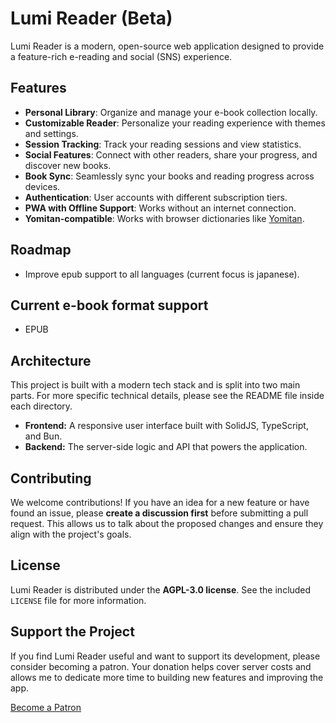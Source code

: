 # Lumi Reader (Beta)

Lumi Reader is a modern, open-source web application designed to provide a feature-rich e-reading and social (SNS) experience.

## Features

*   **Personal Library**: Organize and manage your e-book collection locally.
*   **Customizable Reader**: Personalize your reading experience with themes and settings.
*   **Session Tracking**: Track your reading sessions and view statistics.
*   **Social Features**: Connect with other readers, share your progress, and discover new books.
*   **Book Sync**: Seamlessly sync your books and reading progress across devices.
*   **Authentication**: User accounts with different subscription tiers.
*   **PWA with Offline Support**: Works without an internet connection.
*   **Yomitan-compatible**: Works with browser dictionaries like [Yomitan](https://yomitan.wiki/).

## Roadmap

- Improve epub support to all languages (current focus is japanese).

## Current e-book format support

- EPUB

## Architecture

This project is built with a modern tech stack and is split into two main parts. For more specific technical details, please see the README file inside each directory.

*   **Frontend:** A responsive user interface built with SolidJS, TypeScript, and Bun.
*   **Backend:** The server-side logic and API that powers the application.

## Contributing

We welcome contributions! If you have an idea for a new feature or have found an issue, please **create a discussion first** before submitting a pull request.
This allows us to talk about the proposed changes and ensure they align with the project's goals.

## License

Lumi Reader is distributed under the **AGPL-3.0 license**.
See the included `LICENSE` file for more information.

## Support the Project

If you find Lumi Reader useful and want to support its development, please consider becoming a patron. Your donation helps cover server costs and allows me to dedicate more time to building new features and improving the app.

[Become a Patron](https://www.patreon.com/lumireader)
